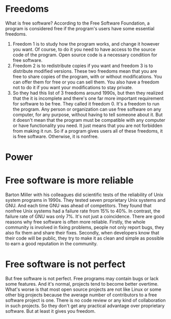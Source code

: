 # Freedoms
What is free software? According to the Free Software Foundation, a program is considered free if the program's users have some essential freedoms.
1. Freedom 1 is to study how the program works, and change it however you want. Of course, to do it you need to have access to the source code of the program. Open source code is a necessary condition for free software.
2. Freedom 2 is to redistribute copies if you want and freedom 3 is to distribute modified versions. These two freedoms mean that you are free to share copies of the program, with or without modifications. You can offer them for free or you can sell them. You also have a freedom not to do it if you want your modifications to stay private.
0. So they had this list of 3 freedoms around 1990s, but then they realized that the it is incomplete and there's one far more important requirement for software to be free. They called it freedom 0. It's a freedom to run the program. Any person or organization can use free software on any computer, for any purpose, without having to tell someone about it. But it doesn't mean that the program must be compatible with any computer or have functionality you need. It just means that you are not forbidden from making it run.
So if a program gives users all of these freedoms, it is free software. Otherwise, it is nonfree.
# Power

# Free software is more reliable
Barton Miller with his colleagues did scientific tests of the reliability of Unix system programs in 1990s. They tested seven proprietary Unix systems and GNU. And each time GNU was ahead of competitors.
They found that nonfree Unix systems had a failure rate from 15% to 40%. In contrast, the failure rate of GNU was only 7%.
It's not just a coincidence. There are good reasons why free software is often more reliable. Firstly, the whole community is involved in fixing problems, people not only report bugs, they also fix them and share their fixes. Secondly, when developers know that their code will be public, they try to make it as clean and simple as possible to earn a good reputation in the community.
# Free software is not perfect
But free software is not perfect. Free programs may contain bugs or lack some features. And it's normal, projects tend to become better overtime.
What's worse is that most open source projects are not like Linux or some other big projects because the average number of contributors to a free software project is one. There is no code review or any kind of collaboration in such projects. So they don't get any practical advantage over proprietary software. But at least it gives you freedom.
